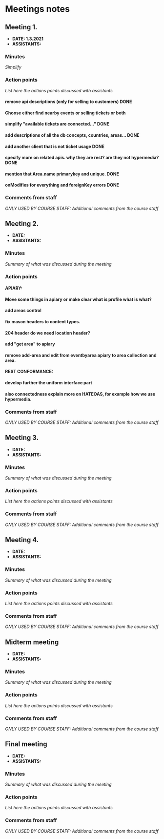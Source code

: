 # Meetings notes

## Meeting 1.
* **DATE: 1.3.2021**
* **ASSISTANTS:**

### Minutes
*Simplify*

### Action points
*List here the actions points discussed with assistants*
#### remove api descriptions (only for selling to customers) DONE

#### Choose either find nearby events or selling tickets or both

#### simplify "available tickets  are connected..." DONE

#### add descriptions of all the db concepts, countries, areas... DONE

#### add another client that is not ticket usage DONE

#### specify more on related apis. why they are rest? are they not hypermedia? DONE

#### mention that Area.name primarykey and unique. DONE

#### onModifies for everything and foreignKey errors DONE

### Comments from staff
*ONLY USED BY COURSE STAFF: Additional comments from the course staff*

## Meeting 2.
* **DATE:**
* **ASSISTANTS:**

### Minutes
*Summary of what was discussed during the meeting*

### Action points
#### APIARY:
#### Move some things in apiary or make clear what is profile what is what?
#### add areas control
#### fix mason headers to content types.
#### 204 header do we need location header?
#### add "get area" to apiary
#### remove add-area and edit from eventbyarea apiary to area collection and area.

#### REST CONFORMANCE:
#### develop further the uniform interface part
#### also connectedness explain more on HATEOAS, for example how we use hypermedia.



### Comments from staff
*ONLY USED BY COURSE STAFF: Additional comments from the course staff*

## Meeting 3.
* **DATE:**
* **ASSISTANTS:**

### Minutes
*Summary of what was discussed during the meeting*

### Action points
*List here the actions points discussed with assistants*


### Comments from staff
*ONLY USED BY COURSE STAFF: Additional comments from the course staff*

## Meeting 4.
* **DATE:**
* **ASSISTANTS:**

### Minutes
*Summary of what was discussed during the meeting*

### Action points
*List here the actions points discussed with assistants*


### Comments from staff
*ONLY USED BY COURSE STAFF: Additional comments from the course staff*

## Midterm meeting
* **DATE:**
* **ASSISTANTS:**

### Minutes
*Summary of what was discussed during the meeting*

### Action points
*List here the actions points discussed with assistants*


### Comments from staff
*ONLY USED BY COURSE STAFF: Additional comments from the course staff*

## Final meeting
* **DATE:**
* **ASSISTANTS:**

### Minutes
*Summary of what was discussed during the meeting*

### Action points
*List here the actions points discussed with assistants*


### Comments from staff
*ONLY USED BY COURSE STAFF: Additional comments from the course staff*

